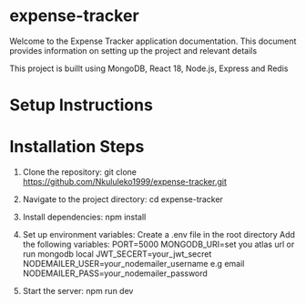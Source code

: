 # expense-tracker
Welcome to the Expense Tracker application documentation. This document provides information on setting up the project and relevant details

This project is buillt using MongoDB, React 18, Node.js, Express and Redis


# Setup Instructions 

# Installation Steps
1. Clone the repository:
    git clone https://github.com/Nkululeko1999/expense-tracker.git

2. Navigate to the project directory:
    cd expense-tracker

3. Install dependencies:
    npm install

4. Set up environment variables:
    Create a .env file in the root directory
    Add the following variables:
        PORT=5000
        MONGODB_URI=set you atlas url or run mongodb local
        JWT_SECERT=your_jwt_secret
        NODEMAILER_USER=your_nodemailer_username e.g email
        NODEMAILER_PASS=your_nodemailer_password

5. Start the server:
    npm run dev